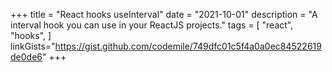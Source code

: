 +++
title = "React hooks useInterval"
date = "2021-10-01"
description = "A interval hook you can use in your ReactJS projects."
tags = [
    "react",
    "hooks",
]
linkGists="https://gist.github.com/codemile/749dfc01c5f4a0a0ec84522619de0de6"
+++
